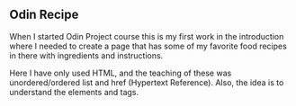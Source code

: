 ## Odin Recipe

When I started Odin Project course this is my first work in the introduction 
where I needed to create a page that has some of my favorite food recipes in there with ingredients and instructions.

Here I have only used HTML, and the teaching of these was unordered/ordered list and href (Hypertext Reference).
Also, the idea is to understand the elements and tags.
